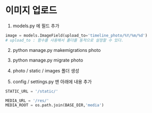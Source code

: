 # 이미지 업로드

1. models.py 에 필드 추가
```python
image = models.ImageField(upload_to='timeline_photo/%Y/%m/%d')
# upload_to : 함수를 사용해서 폴더를 동적으로 설정할 수 있다.
```

2. python manage.py makemigrations photo

3. python manage.py migrate photo

4. photo / static / images 폴더 생성

5. config / settings.py
맨 아래에 내용 추가
```python
STATIC_URL = '/static/'

MEDIA_URL = '/res/'
MEDIA_ROOT = os.path.join(BASE_DIR,'media')
```
